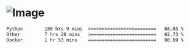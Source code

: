 # ![Image](https://github.com/user-attachments/assets/5f2d2b12-d836-424c-876f-cb0c9a5d9144)

<!--START_SECTION:waka-->

```txt
Python        186 hrs 9 mins  >>>>>>>>>>>>>>>>>========   68.03 %
Other         7 hrs 28 mins   >========================   02.73 %
Docker        1 hr 53 mins    =========================   00.69 %
```

<!--END_SECTION:waka-->

